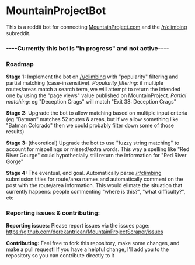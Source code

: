 # MountainProjectBot

This is a reddit bot for connecting [MountainProject.com](https://mountainproject.com) and the [/r/climbing](https://reddit.com/r/climbing) subreddit.

### ----Currently this bot is "in progress" and not active----

### Roadmap

**Stage 1:** Implement the bot on [/r/climbing](https://reddit.com/r/climbing) with "popularity" filtering and partial matching (case-insensitive). *Popularity filtering:* if multiple routes/areas match a search term, we will attempt to return the intended one by using the "page views" value published on MountainProject. *Partial matching:* eg "Deception Crags" will match "Exit 38: Deception Crags"

**Stage 2:** Upgrade the bot to allow matching based on multiple input criteria (eg "Batman" matches 52 routes & areas, but if we allow something like "Batman Colorado" then we could probably filter down some of those results)

**Stage 3:** (theoretical) Upgrade the bot to use "fuzzy string matching" to account for mispellings or missed/extra words. This way a spelling like "Red River Gourge" could hypothecially still return the information for "Red River Gorge"

**Stage 4:** The eventual, end goal. Automatically parse [/r/climbing](https://reddit.com/r/climbing) submission titles for route/area names and automatically comment on the post with the route/area information. This would elimate the situation that currently happens: people commenting "where is this?", "what difficulty?", etc

### Reporting issues & contributing:

**Reporting issues:** Please report issues via the issues page: https://github.com/derekantrican/MountainProjectScraper/issues

**Contributing:** Feel free to fork this repository, make some changes, and make a pull request! If you have a helpful change, I'll add you to the repository so you can contribute directly to it
